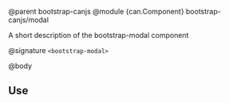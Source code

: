 @parent bootstrap-canjs
@module {can.Component} bootstrap-canjs/modal <bootstrap-modal>

A short description of the bootstrap-modal component

@signature `<bootstrap-modal>`

@body

## Use


